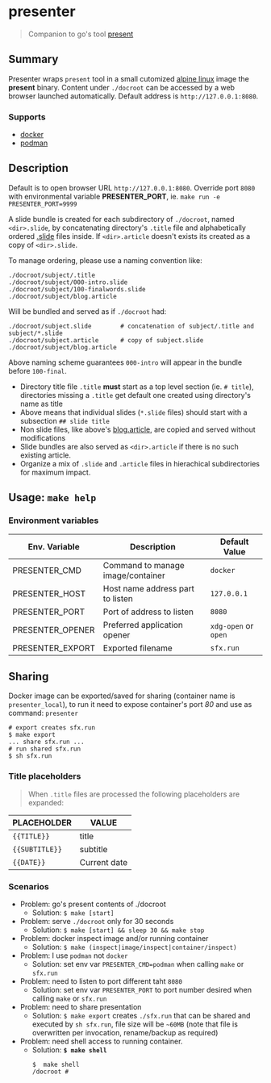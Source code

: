 # presenter 

> Companion to go's tool [present](https://godoc.org/golang.org/x/tools/present)

## Summary

Presenter wraps `present` tool in a small cutomized [alpine linux](https://alpinelinux.org) image the **present** binary. Content under `./docroot` can be accessed by a web browser launched automatically. Default address is `http://127.0.0.1:8080`.

### Supports

- [docker](https://www.docker.com)
- [podman](https://podman.io)

## Description

Default is to open browser URL `http://127.0.0.1:8080`. Override port `8080` with environmental variable **PRESENTER_PORT**, ie. `make run -e PRESENTER_PORT=9999`

A slide bundle is created for each subdirectory of `./docroot`, named `<dir>.slide`, by concatenating directory's `.title` file and alphabetically ordered [.slide](https://golang.org/x/tools/cmd/present) files inside. If `<dir>.article` doesn't exists its created as a copy of `<dir>.slide`.

To manage ordering, please use a naming convention like:

```
./docroot/subject/.title
./docroot/subject/000-intro.slide
./docroot/subject/100-finalwords.slide
./docroot/subject/blog.article
```

Will be bundled and served as if `./docroot` had:

```
./docroot/subject.slide        # concatenation of subject/.title and subject/*.slide
./docroot/subject.article      # copy of subject.slide
./docroot/subject/blog.article
```

Above naming scheme guarantees `000-intro` will appear in the bundle before `100-final`.

- Directory title file `.title` **must** start as a top level section (ie. `# title`), directories missing a `.title` get default one created using directory's name as title
- Above means that individual slides (`*.slide` files) should start with a subsection `## slide title`
- Non slide files, like above's [blog.article](https://golang.org/x/blog), are copied and served without modifications
- Slide bundles are also served as `<dir>.article` if there is no such existing article.
- Organize a mix of `.slide` and `.article` files in hierachical subdirectories for maximum impact.

## Usage: `make help`

### Environment variables

Env. Variable    | Description                       | Default Value
-----------------|-----------------------------------|--------------
PRESENTER_CMD    | Command to manage image/container | `docker`
PRESENTER_HOST   | Host name address part to listen  | `127.0.0.1`
PRESENTER_PORT   | Port of address to listen         | `8080`
PRESENTER_OPENER | Preferred application opener      | `xdg-open` or `open`
PRESENTER_EXPORT | Exported filename                 | `sfx.run`

## Sharing

Docker image can be exported/saved for sharing (container name is `presenter_local`), to run it need to expose container's port *80* and use as command: `presenter`

```
# export creates sfx.run
$ make export
... share sfx.run ...
# run shared sfx.run
$ sh sfx.run
```

### Title placeholders

> When `.title` files are processed the following placeholders are expanded:

PLACEHOLDER  | VALUE
------------ | -----
`{{TITLE}}`    | title
`{{SUBTITLE}}` | subtitle
`{{DATE}}`     | Current date

### Scenarios

- Problem: go's present contents of ./docroot
  - Solution: `$ make [start]`
- Problem: serve `./docroot` only for 30 seconds
  - Solution: `$ make [start] && sleep 30 && make stop`
- Problem: docker inspect image and/or running container
  - Solution: `$ make (inspect|image/inspect|container/inspect)`
- Problem: I use `podman` not `docker`
  - Solution: set env var `PRESENTER_CMD=podman` when calling `make` or `sfx.run`
- Problem: need to listen to port different taht `8080`
  - Solution: set env var `PRESENTER_PORT` to port number desired when calling `make` or `sfx.run`
- Problem: need to share presentation
  - Solution: `$ make export` creates `./sfx.run` that can be shared and executed by `sh sfx.run`, file size will be `~60MB` (note that file is overwritten per invocation, rename/backup as required)
- Problem: need shell access to running container.
  - Solution: **`$ make shell`**
    ```
    $  make shell
    /docroot #
    ```
